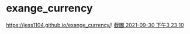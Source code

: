 # exange_currency
https://jess1104.github.io/exange_currency/!
[截圖 2021-09-30 下午3 23 10](https://user-images.githubusercontent.com/84704566/135406321-d55b3ed5-ccea-4293-8f95-5de0553eb692.png)
